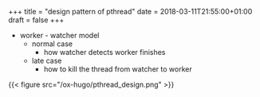 +++
title = "design pattern of pthread"
date = 2018-03-11T21:55:00+01:00
draft = false
+++

-   worker - watcher model
    -   normal case
        -   how watcher detects worker finishes
    -   late case
        -   how to kill the thread from watcher to worker

{{< figure src="/ox-hugo/pthread_design.png" >}}
